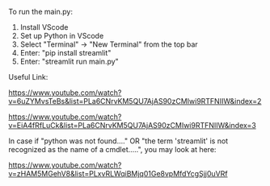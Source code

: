 To run the main.py:
  1. Install VScode
  2. Set up Python in VScode
  3. Select "Terminal" -> "New Terminal" from the top bar
  4. Enter: "pip install streamlit"
  5. Enter: "streamlit run main.py"

Useful Link:

https://www.youtube.com/watch?v=6uZYMvsTeBs&list=PLa6CNrvKM5QU7AjAS90zCMIwi9RTFNIIW&index=2 

https://www.youtube.com/watch?v=EiA4fRfLuCk&list=PLa6CNrvKM5QU7AjAS90zCMIwi9RTFNIIW&index=3

In case if "python was not found...." OR "the term 'streamlit' is not recognized as the name of a cmdlet.....", you may look at here:

https://www.youtube.com/watch?v=zHAM5MGehV8&list=PLxvRLWqiBMjq01Ge8vpMfdYcgSjj0uVRf
